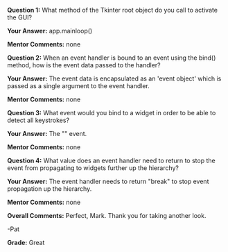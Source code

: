 ﻿**Question 1:**
What method of the Tkinter root object do you call to activate the GUI?

**Your Answer:**
app.mainloop()

**Mentor Comments:**
none

**Question 2:**
When an event handler is bound to an event using the bind() method, how is the event data passed to the handler?

**Your Answer:**
The event data is encapsulated as an 'event object' which is passed as a single argument to the event handler.

**Mentor Comments:**
none

**Question 3:**
What event would you bind to a widget in order to be able to detect all keystrokes?

**Your Answer:**
The "" event.

**Mentor Comments:**
none

**Question 4:**
What value does an event handler need to return to stop the event from propagating to widgets further up the hierarchy?

**Your Answer:**
The event handler needs to return "break" to stop event propagation up the hierarchy.

**Mentor Comments:**
none

**Overall Comments:**
Perfect, Mark. Thank you for taking another look.

-Pat

**Grade:**
Great
